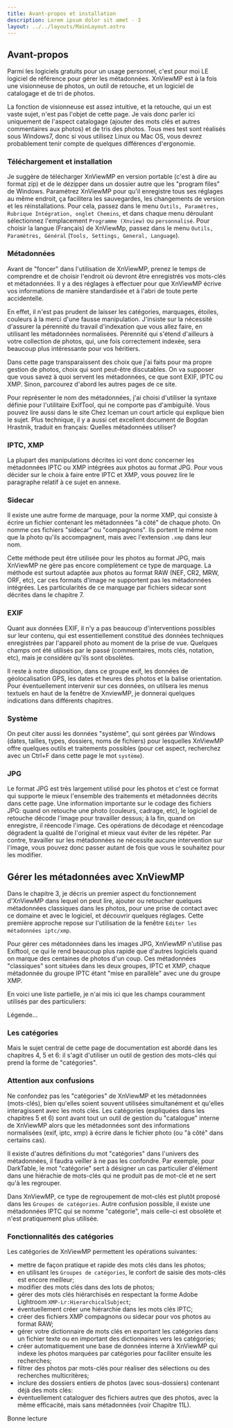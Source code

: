```yaml
---
title: Avant-propos et installation
description: Lorem ipsum dolor sit amet - 3
layout: ../../layouts/MainLayout.astro
---
```


## Avant-propos

Parmi les logiciels gratuits pour un usage personnel, c'est pour moi LE logiciel de référence pour gérer les métadonnées. XnViewMP est à la fois une visionneuse de photos, un outil de retouche, et un logiciel de catalogage et de tri de photos.

La fonction de visionneuse est assez intuitive, et la retouche, qui un est vaste sujet, n'est pas l'objet de cette page. Je vais donc parler ici uniquement de l'aspect catalogage (ajouter des mots clés et autres commentaires aux photos) et de tris des photos. Tous mes test sont réalisés sous Windows7, donc si vous utilisez Linux ou Mac OS, vous devrez probablement tenir compte de quelques différences d'ergonomie.

### Téléchargement et installation

Je suggère de télécharger XnViewMP en version portable (c'est à dire au format zip) et de le dézipper dans un dossier autre que les "program files" de Windows. Paramétrez XnViewMP pour qu'il enregistre tous ses réglages au même endroit, ça facilitera les sauvegardes, les changements de version et les réinstallations. Pour cela, passez dans le menu `Outils, Paramètres, Rubrique Intégration, onglet Chemins`, et dans chaque menu déroulant sélectionnez l'emplacement `Programme (Xnview)` ou `personnalisé`. Pour choisir la langue (Français) de XnViewMp, passez dans le menu `Outils, Paramètres, Général` (`Tools, Settings, General, Language`).

### Métadonnées

Avant de "foncer" dans l'utilisation de XnViewMP, prenez le temps de comprendre et de choisir l'endroit où devront être enregistrés vos mots-clés et métadonnées. Il y a des réglages à effectuer pour que XnViewMP écrive vos informations de manière standardisée et à l'abri de toute perte accidentelle.

En effet, il n'est pas prudent de laisser les catégories, marquages, étoiles, couleurs à la merci d'une fausse manipulation. J'insiste sur la nécessité d'assurer la pérennité du travail d'indexation que vous allez faire, en utilisant les métadonnées normalisées. Pérennité qui s'étend d'ailleurs à votre collection de photos, qui, une fois correctement indexée, sera beaucoup plus intéressante pour vos héritiers.

Dans cette page transparaissent des choix que j'ai faits pour ma propre gestion de photos, choix qui sont peut-être discutables. On va supposer que vous savez à quoi servent les métadonnées, ce que sont EXIF, IPTC ou XMP. Sinon, parcourez d'abord les autres pages de ce site.

Pour représenter le nom des métadonnées, j'ai choisi d'utiliser la syntaxe définie pour l'utilitaire ExifTool, qui ne comporte pas d'ambiguïté. Vous pouvez lire aussi dans le site Chez Iceman un court article qui explique bien le sujet. Plus technique, il y a aussi cet excellent document de Bogdan Hrastnik, traduit en français: Quelles métadonnées utiliser?

### IPTC, XMP

La plupart des manipulations décrites ici vont donc concerner les métadonnées IPTC ou XMP intégrées aux photos au format JPG. Pour vous décider sur le choix à faire entre IPTC et XMP, vous pouvez lire le paragraphe relatif à ce sujet en annexe.

### Sidecar

Il existe une autre forme de marquage, pour la norme XMP, qui consiste à écrire un fichier contenant les métadonnées "à côté" de chaque photo. On nomme ces fichiers "sidecar" ou "compagnons". Ils portent le même nom que la photo qu'ils accompagnent, mais avec l'extension `.xmp` dans leur nom.

Cette méthode peut être utilisée pour les photos au format JPG, mais XnViewMP ne gère pas encore complètement ce type de marquage. La méthode est surtout adaptée aux photos au format RAW (NEF, CR2, MRW, ORF, etc), car ces formats d'image ne supportent pas les métadonnées intégrées. Les particularités de ce marquage par fichiers sidecar sont décrites dans le chapitre 7.

### EXIF

Quant aux données EXIF, il n'y a pas beaucoup d'interventions possibles sur leur contenu, qui est essentiellement constitué des données techniques enregistrées par l'appareil photo au moment de la prise de vue. Quelques champs ont été utilisés par le passé (commentaires, mots clés, notation, etc), mais je considère qu'ils sont obsolètes.

Il reste à notre disposition, dans ce groupe exif, les données de géolocalisation GPS, les dates et heures des photos et la balise orientation. Pour éventuellement intervenir sur ces données, on utilsera les menus textuels en haut de la fenêtre de XnviewMP, je donnerai quelques indications dans différents chapitres.

### Système

On peut citer aussi les données "système", qui sont gérées par Windows (dates, tailles, types, dossiers, noms de fichiers) pour lesquelles XnViewMP offre quelques outils et traitements possibles (pour cet aspect, recherchez avec un Ctrl+F dans cette page le mot `système`).

### JPG

Le format JPG est très largement utilisé pour les photos et c'est ce format qui supporte le mieux l'ensemble des traitements et métadonnées décrits dans cette page. Une information importante sur le codage des fichiers JPG: quand on retouche une photo (couleurs, cadrage, etc), le logiciel de retouche décode l'image pour travailler dessus; à la fin, quand on enregistre, il réencode l'image. Ces opérations de décodage et réencodage dégradent la qualité de l'original et mieux vaut éviter de les répéter. Par contre, travailler sur les métadonnées ne nécessite aucune intervention sur l'image, vous pouvez donc passer autant de fois que vous le souhaitez pour les modifier.

## Gérer les métadonnées avec XnViewMP

Dans le chapitre 3, je décris un premier aspect du fonctionnement d'XnViewMP dans lequel on peut lire, ajouter ou retoucher quelques métadonnées classiques dans les photos, pour une prise de contact avec ce domaine et avec le logiciel, et découvrir quelques réglages. Cette première approche repose sur l'utilisation de la fenêtre `Editer les métadonnées iptc/xmp`.

Pour gérer ces métadonnées dans les images JPG, XnViewMP n'utilise pas Exiftool, ce qui le rend beaucoup plus rapide que d'autres logiciels quand on marque des centaines de photos d'un coup. Ces métadonnées "classiques" sont situées dans les deux groupes, IPTC et XMP, chaque métadonnée du groupe IPTC étant "mise en parallèle" avec une du groupe XMP.

En voici une liste partielle, je n'ai mis ici que les champs couramment utilisés par des particuliers:

Légende...

### Les catégories

Mais le sujet central de cette page de documentation est abordé dans les chapitres 4, 5 et 6: il s'agit d'utiliser un outil de gestion des mots-clés qui prend la forme de "catégories".

### Attention aux confusions

Ne confondez pas les "catégories" de XnViewMP et les métadonnées (mots-clés), bien qu'elles soient souvent utilisées simultanément et qu'elles interagissent avec les mots clés. Les catégories (expliquées dans les chapitres 5 et 6) sont avant tout un outil de gestion du "catalogue" interne de XnViewMP alors que les métadonnées sont des informations normalisées (exif, iptc, xmp) à écrire dans le fichier photo (ou "à côté" dans certains cas).

Il existe d'autres définitions du mot "catégories" dans l'univers des métadonnées, il faudra veiller à ne pas les confondre. Par exemple, pour DarkTable, le mot "catégorie" sert à désigner un cas particulier d'élément dans une hiérachie de mots-clés qui ne produit pas de mot-clé et ne sert qu'à les regrouper.

Dans XnViewMP, ce type de regroupement de mot-clés est plutôt proposé dans les `Groupes de catégories`. Autre confusion possible, il existe une métadonnées IPTC qui se nomme "catégorie", mais celle-ci est obsolète et n'est pratiquement plus utilisée.

### Fonctionnalités des catégories

Les catégories de XnViewMP permettent les opérations suivantes:
- mettre de façon pratique et rapide des mots clés dans les photos;
- en utilisant les `Groupes de catégories`, le confort de saisie des mots-clés est encore meilleur;
- modifier des mots clés dans des lots de photos;
- gérer des mots clés hiérarchisés en respectant la forme Adobe Lightroom `XMP-Lr:HierarchicalSubject`;
- éventuellement créer une hiérarchie dans les mots clés IPTC;
- créer des fichiers XMP compagnons ou sidecar pour vos photos au format RAW;
- gérer votre dictionnaire de mots clés en exportant les catégories dans un fichier texte ou en important des dictionnaires vers les catégories;
- créer automatiquement une base de données interne à XnViewMP qui indexe les photos marquées par catégories pour faciliter ensuite les recherches;
- filtrer des photos par mots-clés pour réaliser des sélections ou des recherches multicritères;
- inclure des dossiers entiers de photos (avec sous-dossiers) contenant déjà des mots clés:
- éventuellement cataloguer des fichiers autres que des photos, avec la même efficacité, mais sans métadonnées (voir Chapitre 11L).

Bonne lecture

